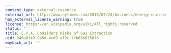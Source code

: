 ```yaml
---
content_type: external-resource
external_url: http://www.nytimes.com/2010/07/24/business/energy-environment/24gas.html?pagewanted=all
has_external_license_warning: true
license: https://en.wikipedia.org/wiki/All_rights_reserved
status: ''
title: E.P.A. Considers Risks of Gas Extraction
uid: 340a8f43-9b5d-4ed9-af2c-7cb68b6158f8
wayback_url: ''
---
```

